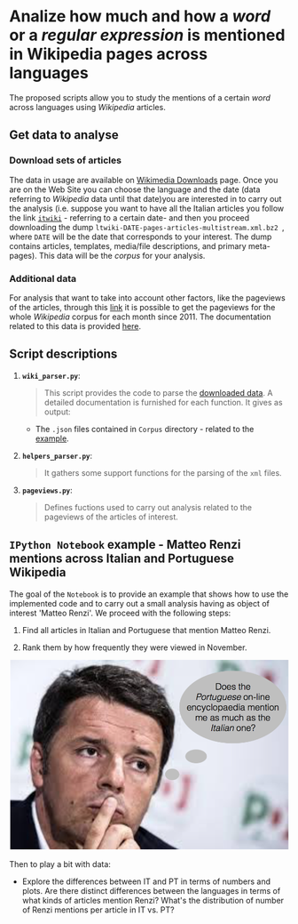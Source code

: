 # Analize how much and how a *word* or a *regular expression* is mentioned in Wikipedia pages across languages

The proposed scripts allow you to study the mentions of a certain *word* across languages using *Wikipedia* articles. 

## Get data to analyse

### Download sets of articles <a name ="data"></a>

The data in usage are available on [Wikimedia Downloads](https://dumps.wikimedia.org/backup-index.html) page. Once you are on the Web Site you can choose the language and the date (data referring to *Wikipedia* data until that date)you are interested in to carry out the analysis (i.e. suppose you want to have all the Italian articles you follow the link [`itwiki`](https://dumps.wikimedia.org/ltwiki/20161201/) - referring to a certain date-  and then you proceed downloading the dump `ltwiki-DATE-pages-articles-multistream.xml.bz2 `, where `DATE` will be the date that corresponds to your interest. The dump contains articles, templates, media/file descriptions, and primary meta-pages). This data will be the *corpus* for your analysis.

### Additional data

For analysis that want to take into account other factors, like the pageviews of the articles, through this [link](https://dumps.wikimedia.org/other/pagecounts-ez/merged/) it is possible to get the pageviews for the whole *Wikipedia* corpus for each month since 2011. The documentation related to this data is provided [here](https://dumps.wikimedia.org/other/pagecounts-raw/).

## Script descriptions

1. __`wiki_parser.py`__: 
	> This script provides the code to parse the [downloaded data](#data). A detailed documentation is furnished for each function. It gives as output:
	- The `.json` files contained in `Corpus` directory - related to the [example](#example). 

2. __`helpers_parser.py`__: 
	> It gathers some support functions for the parsing of the `xml` files.
3. __`pageviews.py`__: 
	> Defines fuctions used to carry out analysis related to the pageviews of the articles of interest.


## `IPython Notebook` example - Matteo Renzi mentions across Italian and Portuguese Wikipedia <a name ="example"></a>

The goal of the `Notebook` is to provide an example that shows how to use the implemented code and to carry out a small analysis having as object of interest 'Matteo Renzi'. We proceed with the following steps:

1. Find all articles in Italian and Portuguese that mention Matteo Renzi.

2. Rank them by how frequently they were viewed in November.

![](matteo_renzi.png?raw=true)

Then to play a bit with data:

* Explore the differences between IT and PT in terms of numbers and plots. Are there distinct differences between the languages in terms of what kinds of articles mention Renzi? What's the distribution of number of Renzi mentions per article in IT vs. PT? 